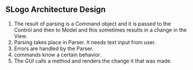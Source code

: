 SLogo Architecture Design
-------------------------
1. The result of parsing is a Command object and it is passed to the Control and then to Model and this sometimes
results in a change in the View.
2. Parsing takes place in Parser. It needs text input from user.
3. Errors are handled by the Parser.
4. commands know a certain behavior.
5. The GUI calls a method and renders the change it that was made.